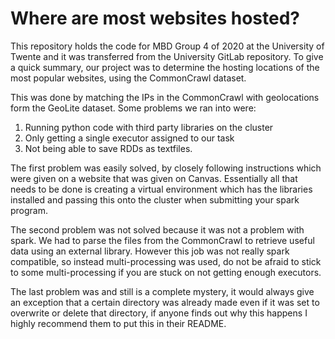 # Where are most websites hosted?
This repository holds the code for MBD Group 4 of 2020 at the University of Twente and it was transferred from the University GitLab repository.
To give a quick summary, our project was to determine the hosting locations of the most popular websites, using the CommonCrawl dataset.

This was done by matching the IPs in the CommonCrawl with geolocations form the GeoLite dataset.
Some problems we ran into were:
1. Running python code with third party libraries on the cluster
2. Only getting a single executor assigned to our task
3. Not being able to save RDDs as textfiles.

The first problem was easily solved, by closely following instructions which were given on a website that was given on Canvas.
Essentially all that needs to be done is creating a virtual environment which has the libraries installed and passing this onto the cluster when submitting your spark program.

The second problem was not solved because it was not a problem with spark. We had to parse the files from the CommonCrawl to retrieve useful data using an external library. However this job was not really spark compatible, so instead multi-processing was used, do not be afraid to stick to some multi-processing if you are stuck on not getting enough executors.

The last problem was and still is a complete mystery, it would always give an exception that a certain directory was already made even if it was set to overwrite or delete that directory, if anyone finds out why this happens I highly recommend them to put this in their README.
